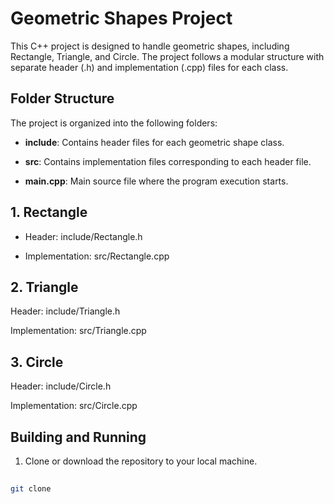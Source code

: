 
# Geometric Shapes Project

This C++ project is designed to handle geometric shapes, including Rectangle, Triangle, and Circle. The project follows a modular structure with separate header (.h) and implementation (.cpp) files for each class.

## Folder Structure

The project is organized into the following folders:


- **include**: Contains header files for each geometric shape class.
 
- **src**: Contains implementation files corresponding to each header file.
 
- **main.cpp**: Main source file where the program execution starts.

##  1. Rectangle
 
- Header: include/Rectangle.h
 
- Implementation: src/Rectangle.cpp
 
## 2. Triangle
 
Header: include/Triangle.h
 
Implementation: src/Triangle.cpp
 
## 3. Circle
 
Header: include/Circle.h
 
Implementation: src/Circle.cpp


## Building and Running

1. Clone or download the repository to your local machine.

```bash
 
git clone 
